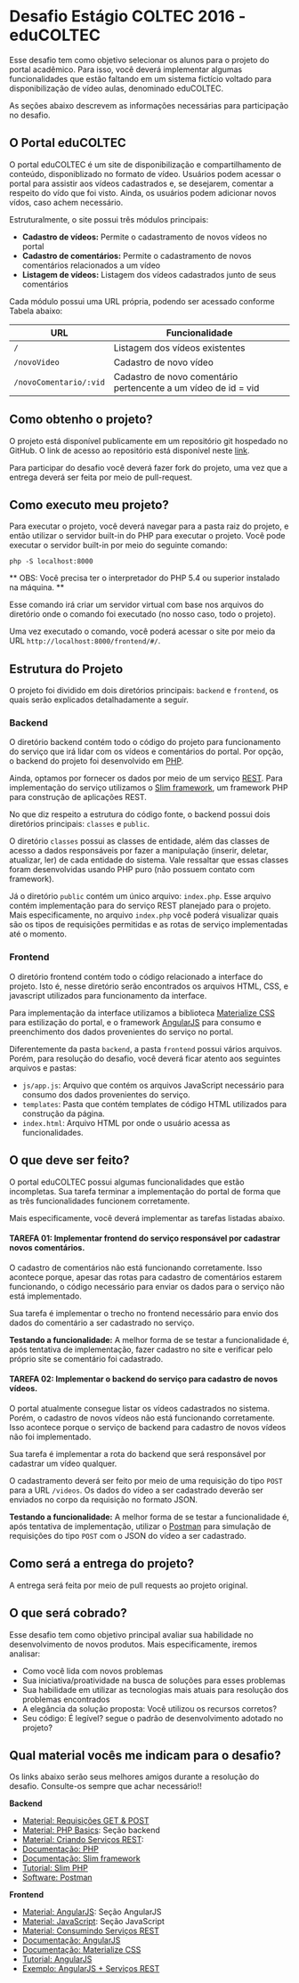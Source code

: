 # Desafio Estágio COLTEC 2016 - eduCOLTEC


Esse desafio tem como objetivo selecionar os alunos para o projeto do portal acadêmico. Para isso, você deverá implementar algumas funcionalidades que estão faltando em um sistema fictício voltado para disponibilização de vídeo aulas, denominado eduCOLTEC.

As seções abaixo descrevem as informações necessárias para participação no desafio.

## O Portal eduCOLTEC

O portal eduCOLTEC é um site de disponibilização e compartilhamento de conteúdo, disponiblizado no formato de vídeo. Usuários podem acessar o portal para assistir aos vídeos cadastrados e, se desejarem, comentar a respeito do vído que foi visto. Ainda, os usuários podem adicionar novos vídos, caso achem necessário.

Estruturalmente, o site possui três módulos principais:

* **Cadastro de vídeos:** Permite o cadastramento de novos vídeos no portal
* **Cadastro de comentários:** Permite o cadastramento de novos comentários relacionados a um vídeo
* **Listagem de vídeos:** Listagem dos vídeos cadastrados junto de seus comentários

Cada módulo possui uma URL própria, podendo ser acessado conforme Tabela abaixo:

| URL                  | Funcionalidade                                                 |
|----------------------|----------------------------------------------------------------|
| `/`                    | Listagem dos vídeos existentes                                 |
| `/novoVideo`           | Cadastro de novo vídeo                                         |
| `/novoComentario/:vid` | Cadastro de novo comentário pertencente a um vídeo de id = vid |


## Como obtenho o projeto?

O projeto está disponível publicamente em um repositório git hospedado no GitHub. O link de acesso ao repositório está disponível neste [link](https://github.com/jemaf/desafio-COLTEC-2016).

Para participar do desafio você deverá fazer fork do projeto, uma vez que a entrega deverá ser feita por meio de pull-request.

## Como executo meu projeto?


Para executar o projeto, você deverá navegar para a pasta raiz do projeto, e então utilizar o servidor built-in do PHP para executar o projeto. Você pode executar o servidor built-in por meio do seguinte comando:

```
php -S localhost:8000
```

** OBS: Você precisa ter o interpretador do PHP 5.4 ou superior instalado na máquina. **

Esse comando irá criar um servidor virtual com base nos arquivos do diretório onde o comando foi executado (no nosso caso, todo o projeto).

Uma vez executado o comando, você poderá acessar o site por meio da URL `http://localhost:8000/frontend/#/`.

## Estrutura do Projeto

O projeto foi dividido em dois diretórios principais: `backend` e `frontend`, os quais serão explicados detalhadamente a seguir.


### Backend

O diretório backend contém todo o código do projeto para funcionamento do serviço que irá lidar com os vídeos e comentários do portal. Por opção, o backend do projeto foi desenvolvido em [PHP][PHP]. 

Ainda, optamos por fornecer os dados por meio de um serviço [REST][REST]. Para implementação do serviço utilizamos o [Slim framework][SLIM], um framework PHP para construção de aplicações REST.

No que diz respeito a estrutura do código fonte, o backend possui dois diretórios principais: `classes` e `public`. 

O diretório `classes` possui as classes de entidade, além das classes de acesso a dados responsáveis por fazer a manipulação (inserir, deletar, atualizar, ler) de cada entidade do sistema. Vale ressaltar que essas classes foram desenvolvidas usando PHP puro (não possuem contato com framework).

Já o diretório `public` contém um único arquivo: `index.php`. Esse arquivo contém implementação para do serviço REST planejado para o projeto. Mais especificamente,  no arquivo `index.php` você poderá visualizar quais são os tipos de requisições permitidas e as rotas de serviço implementadas até o momento.

### Frontend

O diretório frontend contém todo o código relacionado a interface do projeto. Isto é, nesse diretório serão encontrados os arquivos HTML, CSS, e javascript utilizados para funcionamento da interface.

Para implementação da interface utilizamos a biblioteca [Materialize CSS][materialize] para estilização do portal, e o framework [AngularJS][ANGULAR] para consumo e preenchimento dos dados provenientes do serviço no portal.

Diferentemente da pasta `backend`, a pasta `frontend` possui vários arquivos. Porém, para resolução do desafio, você deverá ficar atento aos seguintes arquivos e pastas:

* `js/app.js`: Arquivo que contém os arquivos JavaScript necessário para consumo dos dados provenientes do serviço.
* `templates`: Pasta que contém templates de código HTML utilizados para construção da página.
* `index.html`: Arquivo HTML por onde o usuário acessa as funcionalidades.


## O que deve ser feito?

O portal eduCOLTEC possui algumas funcionalidades que estão incompletas. Sua tarefa terminar a implementação do portal de forma que as três funcionalidades funcionem corretamente. 

Mais especificamente, você deverá implementar as tarefas listadas abaixo.

#### TAREFA 01: Implementar frontend do serviço responsável por cadastrar novos comentários.

O cadastro de comentários não está funcionando corretamente. Isso acontece porque, apesar das rotas para cadastro de comentários estarem funcionando, o código necessário para enviar os dados para o serviço não está implementado.

Sua tarefa é implementar o trecho no frontend necessário para envio dos dados do comentário a ser cadastrado no serviço.


**Testando a funcionalidade:** A melhor forma de se testar a funcionalidade é, após tentativa de implementação, fazer cadastro no site e verificar pelo próprio site se comentário foi cadastrado.

#### TAREFA 02: Implementar o backend do serviço para cadastro de novos vídeos.

O portal atualmente consegue listar os vídeos cadastrados no sistema. Porém, o cadastro de novos vídeos não está funcionando corretamente. Isso acontece porque o serviço de backend para cadastro de novos vídeos não foi implementado. 

Sua tarefa é implementar a rota do backend que será responsável por cadastrar um vídeo qualquer.

O cadastramento deverá ser feito por meio de uma requisição do tipo `POST` para a URL `/videos`. Os dados do vídeo a ser cadastrado deverão ser enviados no corpo da requisição no formato JSON.


**Testando a funcionalidade:** A melhor forma de se testar a funcionalidade é, após tentativa de implementação, utilizar o [Postman][postman] para simulação de requisições do tipo `POST` com o JSON do vídeo a ser cadastrado.

## Como será a entrega do projeto?

A entrega será feita por meio de pull requests ao projeto original.


## O que será cobrado?

Esse desafio tem como objetivo principal avaliar sua habilidade no desenvolvimento de novos produtos. Mais especificamente, iremos analisar:

* Como você lida com novos problemas
* Sua iniciativa/proatividade na busca de soluções para esses problemas
* Sua habilidade em utilizar as tecnologias mais atuais para resolução dos problemas encontrados
* A elegância da solução proposta: Você utilizou os recursos corretos?
* Seu código: É legível? segue o padrão de desenvolvimento adotado no projeto?


## Qual material vocês me indicam para o desafio?

Os links abaixo serão seus melhores amigos durante a resolução do desafio. Consulte-os sempre que achar necessário!!

**Backend**

* [Material: Requisições GET & POST][aula_requisicoes]
* [Material: PHP Basics][daw_2015]: Seção backend
* [Material: Criando Serviços REST][aula_rest_php]: 
* [Documentação: PHP][php_manual]
* [Documentação: Slim framework][slim_manual]
* [Tutorial: Slim PHP][slim_tutorial]
* [Software: Postman][postman]

**Frontend**

* [Material: AngularJS][daw_2015]: Seção AngularJS
* [Material: JavaScript][daw_2015]: Seção JavaScript
* [Material: Consumindo Serviços REST][aula_angular_http]
* [Documentação: AngularJS][angular_manual]
* [Documentação: Materialize CSS][materialize]
* [Tutorial: AngularJS][angular_tutorial]
* [Exemplo: AngularJS + Serviços REST][angular_example]


[daw_2015]: http://webservercoltec.coltec.ufmg.br/~joaoeduardo/daw/2015/
[aula_requisicoes]: http://webservercoltec.coltec.ufmg.br/~joaoeduardo/daw/2015/public/aulas/daw-web-intro/index.html
[aula_rest_php]: http://webservercoltec.coltec.ufmg.br/~joaoeduardo/daw/2015/public/aulas/daw-rest-server/rest%20pt2.pdf
[aula_angular_http]: http://webservercoltec.coltec.ufmg.br/~joaoeduardo/daw/2015/public/aulas/daw-angular/angular-http.pdf
[PHP]: http://php.net/
[php_manual]: http://php.net/manual/pt_BR/
[SLIM]: http://www.slimframework.com/
[slim_manual]: http://www.slimframework.com/docs/
[slim_tutorial]: https://github.com/slimphp/Tutorial-First-Application
[REST]: http://webservercoltec.coltec.ufmg.br/~joaoeduardo/daw/2015/public/aulas/daw-rest-server/rest%20pt1.pdf
[ANGULAR]: https://code.angularjs.org/1.5.0/docs/api
[angular_manual]: https://code.angularjs.org/1.5.0/docs/api
[angular_tutorial]: http://www.w3schools.com/angular/ 
[angular_example]: http://plnkr.co/edit/Bgmk0Jtz0zEC6nXa7Z8n?p=preview
[materialize]: http://materializecss.com/
[postman]: https://www.getpostman.com/

